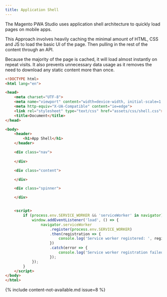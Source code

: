 ```yaml
---
title: Application Shell
---
```


The Magento PWA Studio uses application shell architecture to quickly load pages on mobile apps.

This Approach involves heavily caching the minimal amount of HTML, CSS and JS to load the basic UI of the page. Then pulling in the rest of the content through an API. 

Because the majority of the page is cached, it will load almost instantly on repeat visits. It also prevents unnecessary data usage as it removes the need to download any static content more than once.

``` html
<!DOCTYPE html>
<html lang="en">

<head>
    <meta charset="UTF-8">
    <meta name="viewport" content="width=device-width, initial-scale=1.0">
    <meta http-equiv="X-UA-Compatible" content="ie=edge">
    <link rel="stylesheet" type="text/css" href="assets/css/shell.css">
    <title>Document</title>
</head>

<body>
    <header>
        <h1>App Shell</h1>
    </header>

    <div class="nav">
    
    </div>

    <div class="content">

    </div>

    <div class="spinner">

    </div>


    <script>
        if (process.env.SERVICE_WORKER && 'serviceWorker' in navigator) {
            window.addEventListener('load', () => {
                navigator.serviceWorker
                    .register(process.env.SERVICE_WORKER)
                    .then(registration => {
                        console.log('Service worker registered: ', registration);
                    })
                    .catch(error => {
                        console.log('Service worker registration failed: ', error);
                    });
            });
        }
    </script>
</body>
</html>

```

{% include content-not-available.md issue=8 %}
